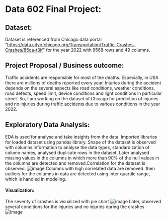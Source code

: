 # Data 602 Final Project:

## Dataset:
   Dataset is referenced from Chicago data portal "https://data.cityofchicago.org/Transportation/Traffic-Crashes-Crashes/85ca-t3if" for the year 2022 with 9568 rows and 49 columns.
   
## Project Proposal / Business outcome:
  Traffic accidents are responsible for most of the deaths. Especially, in USA there are millions of deaths reported every year. Injuries during the accident depends on the several aspects like road conditions, weather conditions, road defects, speed limit, device conditions and light conditions in particular street. So, I am working on the dataset of Chicago for prediction of injuries and no injuries during traffic accidents due to various conditions in the year 2022. 

## Exploratory Data Analysis:
  EDA is used for analyse and take insights from the data. Imported libraries for loaded dataset using pandas library. Shape of the dataset is observed with columns information to analyse the data types, standardization of column names, analysed duplicate rows in the dataset, Later analysed missing values in the columns in which more than 90% of the null values in the columns are detected and removed.Correlation for the dataset is observed.
  ![image](https://user-images.githubusercontent.com/95875120/163471568-d0099b7e-dc4d-41ab-85ba-0e126e3b66fd.png)
 Columns with high correlated data are removed. then outliers for the columns in data are detected using Inter quartile range, which is handled in modeling.
 #### Visualization:
 The severity of crashes is visualized with pie chart 
 ![image](https://user-images.githubusercontent.com/95875120/163472010-72ae9026-4b04-4e45-b75b-0978104152de.png)
Later, observed several conditions for the injuries and no injuries during the crashes.
![image](https://user-images.githubusercontent.com/95875120/163472130-bc87f370-08af-4256-b30b-c2b8a92309a1.png)


   


